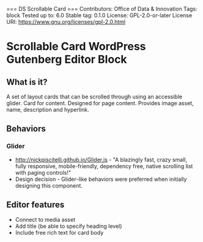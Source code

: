 === DS Scrollable Card ===
Contributors:      Office of Data & Innovation
Tags:              block
Tested up to:      6.0
Stable tag:        0.1.0
License:           GPL-2.0-or-later
License URI:       https://www.gnu.org/licenses/gpl-2.0.html

# Scrollable Card WordPress Gutenberg Editor Block

## What is it?
A set of layout cards that can be scrolled through using an accessible glider.
Card for content. Designed for page content. Provides image asset, name, description and hyperlink.


## Behaviors
### Glider
*  http://nickpiscitelli.github.io/Glider.js - "A blazingly fast, crazy small, fully responsive, mobile-friendly, dependency free, native scrolling list with paging controls!"
* Design decision - Glider-like behaviors were preferred when initially designing this component.


## Editor features
* Connect to media asset
* Add title (be able to specify heading level)
* Include free rich text for card body


